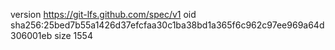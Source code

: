 version https://git-lfs.github.com/spec/v1
oid sha256:25bed7b55a1426d37efcfaa30c1ba38bd1a365f6c962c97ee969a64d306001eb
size 1554
